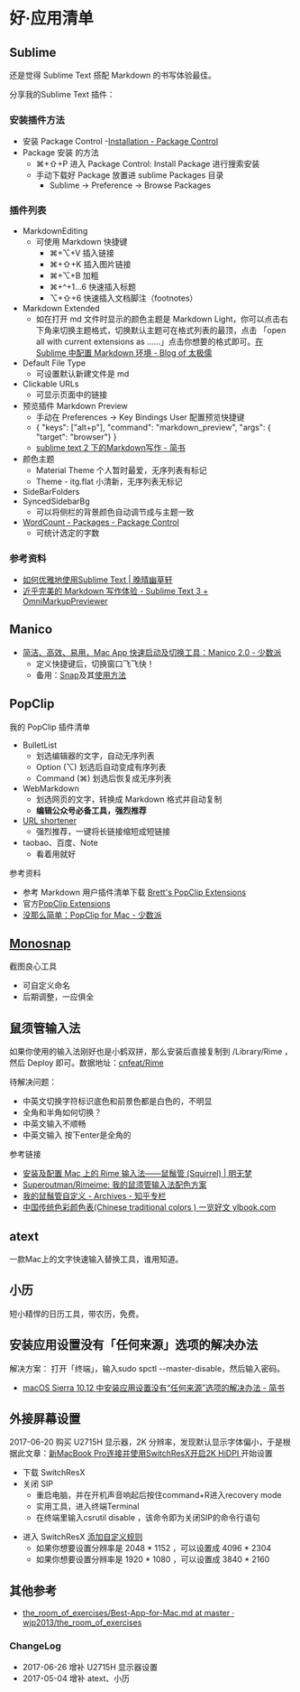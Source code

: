 # 好·应用清单


## Sublime 

还是觉得 Sublime Text 搭配 Markdown 的书写体验最佳。

分享我的Sublime Text 插件：

### 安装插件方法

- 安装 Package Control
	-[Installation - Package Control](https://packagecontrol.io/installation)
- Package 安装 的方法
	+ ⌘+⇧+P 进入 Package Control: Install Package 进行搜索安装
	+ 手动下载好 Package 放置进 sublime Packages 目录
		* Sublime -> Preference -> Browse Packages

### 插件列表 

- MarkdownEditing
	+ 可使用 Markdown 快捷键
		* ⌘+⌥+V 插入链接
		* ⌘+⇧+K 插入图片链接
		* ⌘+⌥+B 加粗
		* ⌘+^+1…6 快速插入标题
		* ⌥+⇧+6 快速插入文档脚注（footnotes）
- Markdown Extended
	+ 如在打开 md 文件时显示的颜色主题是 Markdown Light，你可以点击右下角来切换主题格式，切换默认主题可在格式列表的最顶，点击 「open all with current extensions as ……」点击你想要的格式即可。[在 Sublime 中配置 Markdown 环境 - Blog of 太极儒](http://frank19900731.github.io/blog/2015/04/13/zai-sublime-zhong-pei-zhi-markdown-huan-jing/)
- Default File Type
	+ 可设置默认新建文件是 md
- Clickable URLs
	+ 可显示页面中的链接
- 预览插件 Markdown Preview
	+ 手动在 Preferences -> Key Bindings User 配置预览快捷键
	+ { "keys": ["alt+p"], "command": "markdown_preview", "args": { "target": "browser"} }
	+ [sublime text 2 下的Markdown写作 - 简书](http://www.jianshu.com/p/378338f10263)
- 颜色主题
	+ Material Theme 个人暂时最爱，无序列表有标记
	+ Theme - itg.flat 小清新，无序列表无标记
- SideBarFolders
- SyncedSidebarBg
	+ 可以将侧栏的背景颜色自动调节成与主题一致
- [WordCount - Packages - Package Control](https://packagecontrol.io/packages/WordCount)
	+ 可统计选定的字数

### 参考资料

- [如何优雅地使用Sublime Text | 晚晴幽草轩](http://www.jeffjade.com/2015/12/15/2015-04-17-toss-sublime-text/)
- [近乎完美的 Markdown 写作体验 - Sublime Text 3 + OmniMarkupPreviewer](http://macplay.leanote.com/post/%E8%BF%91%E4%B9%8E%E5%AE%8C%E7%BE%8E%E7%9A%84-Markdown-%E5%86%99%E4%BD%9C%E4%BD%93%E9%AA%8C-Sublime-Text-3-OmniMarkupPreviewer)




## Manico

- [简洁、高效、易用，Mac App 快速启动及切换工具：Manico 2.0 - 少数派](http://sspai.com/32457)
	+ 定义快捷键后，切换窗口飞飞快！
	- 备用：[Snap](https://itunes.apple.com/cn/app/snap/id418073146?mt=12)及其[使用方法](http://www.pgnan.com/2194.html)

## PopClip

我的 PopClip 插件清单

- BulletList
	+ 划选编辑器的文字，自动无序列表
	+ Option (⌥) 划选后自动变成有序列表
	+ Command (⌘) 划选后恢复成无序列表
- WebMarkdown
	+ 划选网页的文字，转换成 Markdown 格式并自动复制
	+ **编辑公众号必备工具，强烈推荐**
- [URL shortener](https://github.com/pilotmoon/PopClip-Extensions)
	+ 强烈推荐，一键将长链接缩短成短链接
- taobao、百度、Note
	+ 看着用就好


参考资料

- 参考 Markdown 用户插件清单下载 [Brett's PopClip Extensions](https://github.com/ttscoff/popclipextensions)
- 官方[PopClip Extensions](https://pilotmoon.com/popclip/extensions/) 
- [没那么简单：PopClip for Mac - 少数派](http://sspai.com/25483)


## [Monosnap](https://itunes.apple.com/us/app/monosnap/id540348655?mt=12&ls=1)

截图良心工具

- 可自定义命名
- 后期调整，一应俱全

## 鼠须管输入法

如果你使用的输入法刚好也是小鹤双拼，那么安装后直接复制到 /Library/Rime ，然后 Deploy 即可。数据地址：[cnfeat/Rime](https://github.com/cnfeat/Rime)

待解决问题：

- 中英文切换字符标识底色和前景色都是白色的，不明显
- 全角和半角如何切换？
- 中英文输入不顺畅
- 中英文输入 按下enter是全角的

参考链接

- [安装及配置 Mac 上的 Rime 输入法——鼠鬚管 (Squirrel) | 明无梦](http://www.dreamxu.com/install-config-squirrel/)
- [Superoutman/Rimeime: 我的鼠须管输入法配色方案](https://github.com/Superoutman/Rimeime)
- [我的鼠鬚管自定义 - Archives - 知乎专栏](http://zhuanlan.zhihu.com/lianghai/19599206)
- [中国传统色彩颜色表(Chinese traditional colors ) 一览好文 ylbook.com](http://ylbook.com/cms/web/chuantongsecai/chuantongsecai.htm)


## atext

一款Mac上的文字快速输入替换工具，谁用知道。


## 小历

短小精悍的日历工具，带农历，免费。


## 安装应用设置没有「任何来源」选项的解决办法


解决方案：
打开「终端」，输入sudo spctl --master-disable，然后输入密码。

- [macOS Sierra 10.12 中安装应用设置没有“任何来源”选项的解决办法 - 简书](http://www.jianshu.com/p/eb11bffc59e3)


## 外接屏幕设置

2017-06-20 购买 U2715H 显示器，2K 分辨率，发现默认显示字体偏小，于是根据此文章：[新MacBook Pro连接并使用SwitchResX开启2K HiDPI ](https://blog.xingoxu.com/2016/12/config-switchresx-and-2khidpi/)开始设置



- 下载 SwitchResX
- 关闭 SIP 
	- 重启电脑，并在开机声音响起后按住command+R进入recovery mode
	- 实用工具，进入终端Terminal
	- 在终端里输入csrutil disable ，该命令即为关闭SIP的命令行语句
* 进入 SwitchResX [添加自定义规则](https://www.zhihu.com/question/35300978)
	- 如果你想要设置分辨率是 2048 * 1152 ，可以设置成 4096 * 2304
	- 如果你想要设置分辨率是 1920 * 1080 ，可以设置成 3840 * 2160


## 其他参考

- [the_room_of_exercises/Best-App-for-Mac.md at master · wjp2013/the_room_of_exercises](https://github.com/wjp2013/the_room_of_exercises/blob/master/guides/Best-App-for-Mac.md)



### ChangeLog

- 2017-06-26 增补 U2715H 显示器设置
- 2017-05-04 增补 atext、小历



